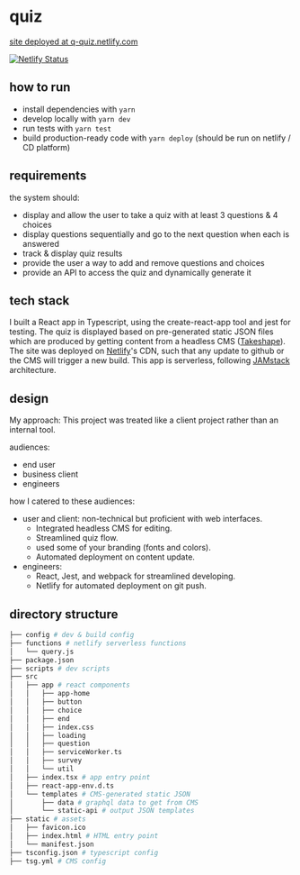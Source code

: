 # quiz

[site deployed at q-quiz.netlify.com](https://q-quiz.netlify.com)

[![Netlify Status](https://api.netlify.com/api/v1/badges/8915e506-ec17-42f1-8e9a-d01514675ee1/deploy-status)](https://app.netlify.com/sites/q-quiz/deploys)

## how to run

- install dependencies with `yarn`
- develop locally with `yarn dev`
- run tests with `yarn test`
- build production-ready code with `yarn deploy` (should be run on netlify / CD platform)

## requirements

the system should:

- display and allow the user to take a quiz with at least 3 questions & 4 choices
- display questions sequentially and go to the next question when each is answered
- track & display quiz results
- provide the user a way to add and remove questions and choices
- provide an API to access the quiz and dynamically generate it

## tech stack

I built a React app in Typescript, using the create-react-app tool and jest for testing. The quiz is displayed based on pre-generated static JSON files which are produced by getting content from a headless CMS ([Takeshape](https://takeshape.io/)). The site was deployed on [Netlify](https://netlify.com)'s CDN, such that any update to github or the CMS will trigger a new build. This app is serverless, following [JAMstack](https://jamstack.org) architecture.

## design

My approach: This project was treated like a client project rather than an internal tool.

audiences:

- end user
- business client
- engineers

how I catered to these audiences:

- user and client: non-technical but proficient with web interfaces.
  - Integrated headless CMS for editing.
  - Streamlined quiz flow.
  - used some of your branding (fonts and colors).
  - Automated deployment on content update.
- engineers:
  - React, Jest, and webpack for streamlined developing.
  - Netlify for automated deployment on git push.

## directory structure

```bash
├── config # dev & build config
├── functions # netlify serverless functions
│   └── query.js
├── package.json
├── scripts # dev scripts
├── src
│   ├── app # react components
│   │   ├── app-home
│   │   ├── button
│   │   ├── choice
│   │   ├── end
│   │   ├── index.css
│   │   ├── loading
│   │   ├── question
│   │   ├── serviceWorker.ts
│   │   ├── survey
│   │   └── util
│   ├── index.tsx # app entry point
│   ├── react-app-env.d.ts
│   └── templates # CMS-generated static JSON
│       ├── data # graphql data to get from CMS
│       └── static-api # output JSON templates
├── static # assets
│   ├── favicon.ico
│   ├── index.html # HTML entry point
│   └── manifest.json
├── tsconfig.json # typescript config
├── tsg.yml # CMS config
```

